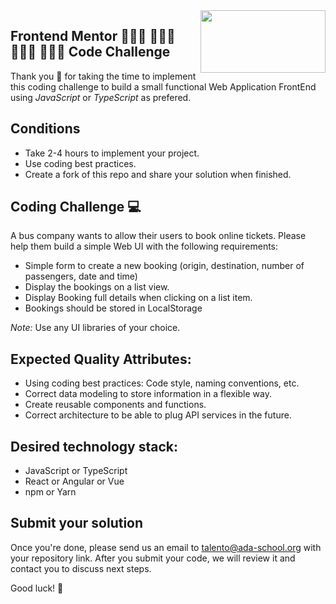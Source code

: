 <img align="right" width="200" height="100" src="https://ada-school.org/wp-content/uploads/2022/02/ada-school-logo.svg">

## Frontend Mentor 👩🏻‍💻 👨🏾‍💻 👨🏻‍💻 👩🏽‍💻 Code Challenge

Thank you 🙏 for taking the time to implement this coding challenge to build a small functional Web Application FrontEnd using *JavaScript* or *TypeScript* as prefered.

## Conditions

* Take 2-4 hours to implement your project.
* Use coding best practices.
* Create a fork of this repo and share your solution when finished.


## Coding Challenge  💻 

A bus company wants to allow their users to book online tickets. Please help them build a simple Web UI with the following requirements:
* Simple form to create a new booking (origin, destination, number of passengers, date and time)
* Display the bookings on a list view.
* Display Booking full details when clicking on a list item.
* Bookings should be stored in LocalStorage

*Note:* Use any UI libraries of your choice.  

## Expected Quality Attributes:
* Using coding best practices: Code style, naming conventions, etc.
* Correct data modeling to store information in a flexible way.
* Create reusable components and functions.
* Correct architecture to be able to plug API services in the future.

## Desired technology stack:
* JavaScript or TypeScript
* React or Angular or Vue
* npm or Yarn

## Submit your solution

Once you're done, please send us an email to [talento@ada-school.org](mailto:talento@ada-school.org) with your repository link. After you submit your code, we will review it and contact you to discuss next steps. 

Good luck! 💪
